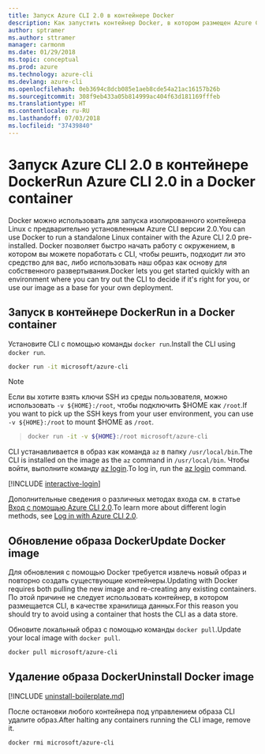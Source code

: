 ```yaml
---
title: Запуск Azure CLI 2.0 в контейнере Docker
description: Как запустить контейнер Docker, в котором размещен Azure CLI 2.0
author: sptramer
ms.author: sttramer
manager: carmonm
ms.date: 01/29/2018
ms.topic: conceptual
ms.prod: azure
ms.technology: azure-cli
ms.devlang: azure-cli
ms.openlocfilehash: 0eb3694c8dcb085e1aeb8cde54a21ac16157b26b
ms.sourcegitcommit: 308f9eb433a05b814999ac404f63d181169fffeb
ms.translationtype: HT
ms.contentlocale: ru-RU
ms.lasthandoff: 07/03/2018
ms.locfileid: "37439840"
---
```

# <a name="run-azure-cli-20-in-a-docker-container"></a><span data-ttu-id="6a945-103">Запуск Azure CLI 2.0 в контейнере Docker</span><span class="sxs-lookup"><span data-stu-id="6a945-103">Run Azure CLI 2.0 in a Docker container</span></span>

<span data-ttu-id="6a945-104">Docker можно использовать для запуска изолированного контейнера Linux с предварительно установленным Azure CLI версии 2.0.</span><span class="sxs-lookup"><span data-stu-id="6a945-104">You can use Docker to run a standalone Linux container with the Azure CLI 2.0 pre-installed.</span></span> <span data-ttu-id="6a945-105">Docker позволяет быстро начать работу с окружением, в котором вы можете поработать с CLI, чтобы решить, подходит ли это средство для вас, либо использовать наш образ как основу для собственного развертывания.</span><span class="sxs-lookup"><span data-stu-id="6a945-105">Docker lets you get started quickly with an environment where you can try out the CLI to decide if it's right for you, or use our image as a base for your own deployment.</span></span>

## <a name="run-in-a-docker-container"></a><span data-ttu-id="6a945-106">Запуск в контейнере Docker</span><span class="sxs-lookup"><span data-stu-id="6a945-106">Run in a Docker container</span></span>

<span data-ttu-id="6a945-107">Установите CLI с помощью команды `docker run`.</span><span class="sxs-lookup"><span data-stu-id="6a945-107">Install the CLI using `docker run`.</span></span>

   ```bash
   docker run -it microsoft/azure-cli
   ```

> [!NOTE]
> <span data-ttu-id="6a945-108">Если вы хотите взять ключи SSH из среды пользователя, можно использовать `-v ${HOME}:/root`, чтобы подключить $HOME как `/root`.</span><span class="sxs-lookup"><span data-stu-id="6a945-108">If you want to pick up the SSH keys from your user environment, you can use `-v ${HOME}:/root` to mount $HOME as `/root`.</span></span>

> ```bash
> docker run -it -v ${HOME}:/root microsoft/azure-cli
> ```

<span data-ttu-id="6a945-109">CLI устанавливается в образ как команда `az` в папку `/usr/local/bin`.</span><span class="sxs-lookup"><span data-stu-id="6a945-109">The CLI is installed on the image as the `az` command in `/usr/local/bin`.</span></span> <span data-ttu-id="6a945-110">Чтобы войти, выполните команду [az login](/cli/azure/reference-index#az-login).</span><span class="sxs-lookup"><span data-stu-id="6a945-110">To log in, run the [az login](/cli/azure/reference-index#az-login) command.</span></span>

[!INCLUDE [interactive-login](includes/interactive-login.md)]

<span data-ttu-id="6a945-111">Дополнительные сведения о различных методах входа см. в статье [Вход с помощью Azure CLI 2.0](authenticate-azure-cli.md).</span><span class="sxs-lookup"><span data-stu-id="6a945-111">To learn more about different login methods, see [Log in with Azure CLI 2.0](authenticate-azure-cli.md).</span></span>


## <a name="update-docker-image"></a><span data-ttu-id="6a945-112">Обновление образа Docker</span><span class="sxs-lookup"><span data-stu-id="6a945-112">Update Docker image</span></span>

<span data-ttu-id="6a945-113">Для обновления с помощью Docker требуется извлечь новый образ и повторно создать существующие контейнеры.</span><span class="sxs-lookup"><span data-stu-id="6a945-113">Updating with Docker requires both pulling the new image and re-creating any existing containers.</span></span> <span data-ttu-id="6a945-114">По этой причине не следует использовать контейнер, в котором размещается CLI, в качестве хранилища данных.</span><span class="sxs-lookup"><span data-stu-id="6a945-114">For this reason you should try to avoid using a container that hosts the CLI as a data store.</span></span>

<span data-ttu-id="6a945-115">Обновите локальный образ с помощью команды `docker pull`.</span><span class="sxs-lookup"><span data-stu-id="6a945-115">Update your local image with `docker pull`.</span></span>

```bash
docker pull microsoft/azure-cli
```

## <a name="uninstall-docker-image"></a><span data-ttu-id="6a945-116">Удаление образа Docker</span><span class="sxs-lookup"><span data-stu-id="6a945-116">Uninstall Docker image</span></span>

[!INCLUDE [uninstall-boilerplate.md](includes/uninstall-boilerplate.md)]

<span data-ttu-id="6a945-117">После остановки любого контейнера под управлением образа CLI удалите образ.</span><span class="sxs-lookup"><span data-stu-id="6a945-117">After halting any containers running the CLI image, remove it.</span></span>

```bash
docker rmi microsoft/azure-cli
```
